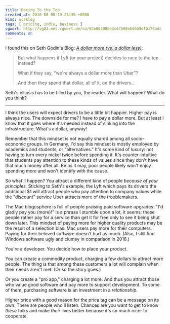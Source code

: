 ```yaml
---
title: Racing To the Top
created_at: 2016-08-05 10:23:35 +0200
kind: worklog
tags: [ pricing, indie, business ]
vgwort: http://vg01.met.vgwort.de/na/93e082086e3c47b98eb06b9dfb170adc
comments: on
---
```


I found this on Seth Godin's Blog: [_A dollar more (vs. a dollar less)_][1]:

[1]: http://sethgodin.typepad.com/seths_blog/2016/06/a-dollar-more-vs-a-dollar-less.html

> But what happens if Lyft (or your project) decides to race to the top instead?
>
> What if they say, "we're always a dollar more than Uber"?
>
> And then they spend that dollar, all of it, on the drivers...

Seth's ellipsis has to be filled by you, the reader. What will happen? What do you think?

---

I think the users will expect drivers to be a little bit happier. Higher pay is always nice. The downside for me? I have to pay a dollar more. But at least I know that it goes where it's needed instead of sinking into the infrastructure. What's a dollar, anyway!

Remember that this mindset is not equally shared among all socio-economic groups. In Germany, I'd say this mindset is mostly employed by academics and students, or "alternatives." It's some kind of luxury: not having to turn every nickel twice before spending it. It's counter-intuitive that students pay attention to these kinds of values since they don't have that much money after all. Be as it may, poor people likely won't enjoy spending more and won't identify with the cause.

So what'll happen? You attract a different kind of people _because of your principles._ Sticking to Seth's example, the Lyft which pays its drivers the additional $1 will attract people who pay attention to company values while the "discount" service Uber attracts more of the troublemakers.

The Mac blogosphere is full of people praising paid software upgrades: "I'd gladly pay you (more)!" is a phrase I stumble upon a lot, it seems: these people rather pay for a service than get it for free only to see it being shut down later. This mindset of paying more for higher quality products may be the result of a selection bias. Mac users pay more for their computers. Paying for their beloved software doesn't hurt as much. (Also, I still find Windows software ugly and clumsy in comparison in 2016.)

You're a developer. You decide how to place your product.

You can create a commodity product, charging a few dollars to attract more people. The thing is that among these customers a lot will complain when their needs aren't met. (Or so the story goes.)

Or you create a "pro app," charging a lot more. And thus you attract those who value good software and pay more to support development. To some of them, purchasing software is an investment in a _relationship._ 

Higher price with a good reason for the prica tag can be a message on its own. There are people who'll listen. Chances are you want to get to know _these_ folks and make _their_ lives better because it's so much nicer to cooperate.
